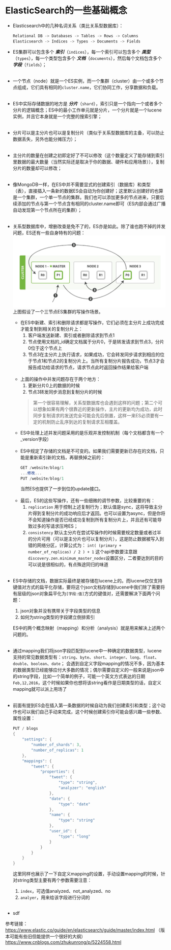 ElasticSearch的一些基础概念
=========

- Elasticsearch中的几种名词关系（类比关系型数据库）：
    ```csharp
    Relational DB -> Databases -> Tables -> Rows -> Columns
    Elasticsearch -> Indices -> Types -> Documents -> Fields
    ```

- ES集群可以包含多个 ***索引***（`indices`），每一个索引可以包含多个 ***类型***（`types`），每一个类型包含多个 ***文档***（`documents`），然后每个文档包含多个 ***字段***（`fields`）；<br/><br/>

- 一个节点（node）就是一个ES实例，而一个集群（cluster）由一个或多个节点组成，它们具有相同的`cluster.name`，它们协同工作，分享数据和负载。<br/><br/>

- ES中实际存储数据的地方是 ***分片***（`shard`），索引只是一个指向一个或者多个分片的逻辑概念；ES中的最小工作单元就是分片，一个分片就是一个lucene实例，并且它本身就是一个完整的搜索引擎；<br/><br/>

- 分片可以是主分片也可以是复制分片（类似于关系型数据库的主备，可以防止数据丢失，另外也能分摊压力）；<br/><br/>

- 主分片的数量在创建之初即定好了不可以修改（这个数量定义了能存储到索引里数据的最大数量（当然实际还是取决于你的数据、硬件和应用场景）），复制分片的数量却可以修改；<br/><br/>

- 像MongoDB一样，在ES中并不需要显式的创建索引（数据库）和类型（表），直接插入一条新的数据ES会自动为你创建好；这里默认创建好的也算是一个集群，一个单一节点的集群。我们也可以添加更多的节点进来，只要后续添加的节点与第一个节点含有相同的cluster.name即可（ES内部会通过广播自动发现第一个节点所在的集群）；<br/><br/>

- 关系型数据库中，增删改查是免不了的，ES亦是如此。除了谁也跑不掉的并发问题，ES还有一些自身特有的问题：
  ![](images/elastic_search基础概念-01.png)
  上图假设了一个三节点ES集群的写操作场景。
    - 在ES中新建、索引和删除请求都是写操作，它们必须在主分片上成功完成才能复制到相关的复制分片上：
      1. 客户端发送新建、索引或者删除请求到节点1
      2. 节点使用文档的_id确定文档属于分片0，于是转发请求到节点3，分片0位于这个节点上
      3. 节点3在主分片上执行请求，如果成功，它会转发同步请求到相应的位于节点1和节点2的复制分片上。当所有复制分片报告成功，节点3才会报告成功给请求的节点，请求节点此时返回操作结果给客户端<br/><br/>
    - 上面的操作中并发问题存在于两个地方：
      1. 更新分片0上的数据的时候
      2. 节点3转发同步消息到复制分片的时候
      > 第一个很容易理解，关系型数据库也会遇到这样的问题；第二个可以想象如果有两个很靠近的更新操作，主片的更新均为成功，此时同步复制请求的发送完全可能会先后倒置，这样一来ES必须要有一定的机制防止乱序到达的复制请求互相覆盖。
    - ES中处理上述并发问题采用的是乐观并发控制机制（每个文档都含有一个_version字段）<br/><br/>
    - ES中规定了存储的文档是不可变的。如果我们需要更新已存在的文档，只能是重新索引新的文档，再替换掉之前的：
        ```csharp
        GET /website/blog/1
        ...修改...
        PUT /website/blog/1
        ```
        当然ES也提供了一步到位的update接口。<br/><br/>
    - 最后，ES的这些写操作，还有一些细微的调节参数，比较重要的有：
      1. `replication`
         用于控制上述复制行为；默认值是sync，这将导致主分片得到复制分片的成功响应后才返回。也可以设置为async，但是你将不会知道操作是否已经成功复制到所有复制分片上，并且还有可能导致过多的写请求压垮ES；
      2. `consistency`
         默认主分片在尝试写操作的时候需要规定数量或者过半的分片可用（可以是主分片也可以复制分片），这是防止数据被写入到错的网络分区，计算公式为：
         `int( (primary + number_of_replicas) / 2 ) + 1`
         这个api参数要注意跟`discovery.zen.minimum_master_nodes`设置区分，二者要达到的目的可以说是很相似的，有点殊途同归的味道<br/><br/>

- ES中存储的文档，数据实际最终是被存储在lucene上的。而lucene仅仅支持键值对方式的扁平化存储，要将这个json文档存储到lucene中我们除了需要将有层级的json对象扁平化为`[字段:值]`方式的键值对，还需要解决下面两个问题：
  1. json对象并没有携带关于字段类型的信息
  2. 如何为string类型的字段建立倒排索引
   
    ES中的两个概念映射（mapping）和分析（analysis）就是用来解决上述两个问题的。<br/><br/>

- 通过mapping我们将json字段匹配到lucene中一种确定的数据类型，lucene支持的常见数据类型有：`string`、`byte`、`short`、`integer`、`long`、`float`、`double`、`boolean`、`date`；
  会遇到自定义字段mapping的情况不多，因为基本的数据类型已经能够应付大多数的情况；偶尔需要自定义的一般来说是json中的string字段，比如一个简单的例子，可能一个英文方式表达的日期`Feb,12,2016`，这个时候如果你也想将该string看作是日期类型的话，自定义mapping就可以派上用场了<br/><br/>

- 前面有提到ES会在插入第一条数据的时候自动为我们创建索引和类型；这个动作也可以我们自己手动来完成，这个时候创建索引你可能会感兴趣一些参数、属性设置：
    ```csharp
    PUT / blogs 
    {
        "settings": {
            "number_of_shards": 3,
            "number_of_replicas": 1
        },
        "mappings": {
            "tweet": {
                "properties": {
                    "tweet": {
                        "type": "string",
                        "analyzer": "english"
                    },
                    "date": {
                        "type": "date"
                    },
                    "name": {
                        "type": "string"
                    },
                    "user_id": {
                        "type": "long"
                    }
                }
            }
	    }
    }
    ```
    这里同样也展示了一下自定义mapping的设置，手动设置mapping的时候，针对string类型主要有两个参数需要注意：
    1. `index`，可选值analyzed、not_analyzed、no
    2. `analyer`，用来给该字段进行分词的<br/><br/>
- sdf
  
参考链接：
https://www.elastic.co/guide/en/elasticsearch/guide/master/index.html （版本可能有些旧但能提供一个很好的大纲）
https://www.cnblogs.com/zhukunrong/p/5224558.html